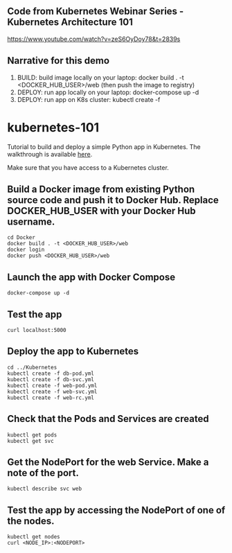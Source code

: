 ## Code from Kubernetes Webinar Series - Kubernetes Architecture 101
https://www.youtube.com/watch?v=zeS6OyDoy78&t=2839s

## Narrative for this demo
1. BUILD: build image locally on your laptop: docker build . -t <DOCKER_HUB_USER>/web  (then push the image to registry)
2. DEPLOY: run app locally on your laptop: docker-compose up -d 
3. DEPLOY: run app on K8s cluster: kubectl create -f


# kubernetes-101
Tutorial to build and deploy a simple Python app in Kubernetes. The walkthrough is available [here](https://youtu.be/zeS6OyDoy78).

Make sure that you have access to a Kubernetes cluster.

## Build a Docker image from existing Python source code and push it to Docker Hub. Replace DOCKER_HUB_USER with your Docker Hub username.
```
cd Docker
docker build . -t <DOCKER_HUB_USER>/web
docker login
docker push <DOCKER_HUB_USER>/web
```

## Launch the app with Docker Compose
```
docker-compose up -d 
```

## Test the app
```
curl localhost:5000
```

## Deploy the app to Kubernetes
```
cd ../Kubernetes
kubectl create -f db-pod.yml
kubectl create -f db-svc.yml
kubectl create -f web-pod.yml
kubectl create -f web-svc.yml
kubectl create -f web-rc.yml
```

## Check that the Pods and Services are created
```
kubectl get pods
kubectl get svc
```

## Get the NodePort for the web Service. Make a note of the port.
```
kubectl describe svc web
```

## Test the app by accessing the NodePort of one of the nodes.

```
kubectl get nodes
curl <NODE_IP>:<NODEPORT>
```









